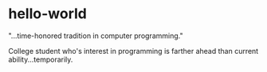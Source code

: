# hello-world
"...time-honored tradition in computer programming."

College student who's interest in programming is farther ahead than current ability...temporarily.
